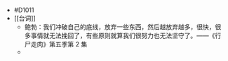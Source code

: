 - #D1011
- [[台词]]
	- 鲍勃：我们冲破自己的底线，放弃一些东西，然后越放弃越多，很快，很多事情就无法挽回了，有些原则就算我们很努力也无法坚守了。——《行尸走肉》第五季第 2 集
	-